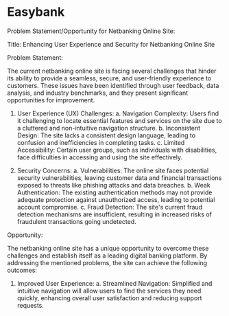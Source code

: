 # Easybank
Problem Statement/Opportunity for Netbanking Online Site:

Title: Enhancing User Experience and Security for Netbanking Online Site

Problem Statement:

The current netbanking online site is facing several challenges that hinder its ability to provide a seamless, secure, and user-friendly experience to customers. These issues have been identified through user feedback, data analysis, and industry benchmarks, and they present significant opportunities for improvement.

1. User Experience (UX) Challenges:
   a. Navigation Complexity: Users find it challenging to locate essential features and services on the site due to a cluttered and non-intuitive navigation structure.
   b. Inconsistent Design: The site lacks a consistent design language, leading to confusion and inefficiencies in completing tasks.
   c. Limited Accessibility: Certain user groups, such as individuals with disabilities, face difficulties in accessing and using the site effectively.

2. Security Concerns:
   a. Vulnerabilities: The online site faces potential security vulnerabilities, leaving customer data and financial transactions exposed to threats like phishing attacks and data breaches.
   b. Weak Authentication: The existing authentication methods may not provide adequate protection against unauthorized access, leading to potential account compromise.
   c. Fraud Detection: The site's current fraud detection mechanisms are insufficient, resulting in increased risks of fraudulent transactions going undetected.

Opportunity:

The netbanking online site has a unique opportunity to overcome these challenges and establish itself as a leading digital banking platform. By addressing the mentioned problems, the site can achieve the following outcomes:

1. Improved User Experience:
   a. Streamlined Navigation: Simplified and intuitive navigation will allow users to find the services they need quickly, enhancing overall user satisfaction and reducing support requests.
  
